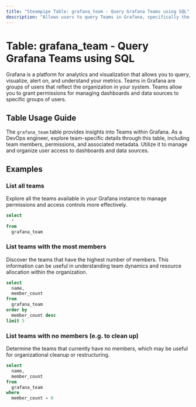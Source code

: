 ```yaml
---
title: "Steampipe Table: grafana_team - Query Grafana Teams using SQL"
description: "Allows users to query Teams in Grafana, specifically the team details, providing insights into team members, permissions, and associated metadata."
---
```


# Table: grafana_team - Query Grafana Teams using SQL

Grafana is a platform for analytics and visualization that allows you to query, visualize, alert on, and understand your metrics. Teams in Grafana are groups of users that reflect the organization in your system. Teams allow you to grant permissions for managing dashboards and data sources to specific groups of users.

## Table Usage Guide

The `grafana_team` table provides insights into Teams within Grafana. As a DevOps engineer, explore team-specific details through this table, including team members, permissions, and associated metadata. Utilize it to manage and organize user access to dashboards and data sources.

## Examples

### List all teams
Explore all the teams available in your Grafana instance to manage permissions and access controls more effectively.

```sql
select
  *
from
  grafana_team
```

### List teams with the most members
Discover the teams that have the highest number of members. This information can be useful in understanding team dynamics and resource allocation within the organization.

```sql
select
  name,
  member_count
from
  grafana_team
order by
  member_count desc
limit 5
```

### List teams with no members (e.g. to clean up)
Determine the teams that currently have no members, which may be useful for organizational cleanup or restructuring.

```sql
select
  name,
  member_count
from
  grafana_team
where
  member_count = 0
```
